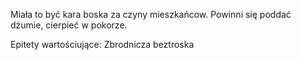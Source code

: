 Miała to być kara boska za czyny mieszkańcow.
Powinni się poddać dżumie, cierpieć w pokorze.

Epitety wartościujące: Zbrodnicza beztroska
